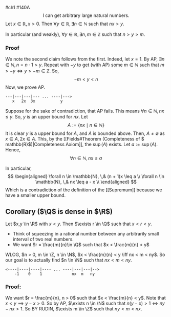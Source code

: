#ch1 #140A
$$\text{I can get arbitrary large natural numbers.}$$
Let $x \in \mathbb{R}, x > 0$. Then $\forall y \in \mathbb{R}, \exists n \in \mathbb{N}$ such that $nx > y$. 

In particular (and weakly), $\forall y \in \mathbb{R}, \exists n,m \in \mathbb{Z}$ such that $n > y > m$. 

### Proof
We note the second claim follows from the first. Indeed, let $x = 1$. By AP, $\exists n \in \mathbb{N}, n = n \cdot 1 > y$. Repeat with $-y$ to get (with AP) some $m \in \mathbb{N}$ such that $m > -y \iff y > -m \in \mathbb{Z}$. So, 
$$-m < y < n$$
Now, we prove AP. 
```
---|---|---|--- ... ----|--->
   x   2x  3x           y
```
Suppose for the sake of contradiction, that AP fails. This means $\forall n \in \mathbb{N}, nx \leq y$. So, $y$ is an upper bound for $nx$. Let 
$$
A := \{nx \mid n \in \mathbb{N} \}
$$
It is clear $y$ is a upper bound for $A$, and $A$ is bounded above. Then, $A \neq \emptyset$ as $x \in A, 2x \in A$. This, by the [[Fields#Theorem (Completeness of $ mathbb{R}$)|Completeness Axiom]], the $\sup(A)$ exists. Let $a := \sup(A)$. Hence, 
$$\forall n \in \mathbb{N}, nx \leq a$$

In particular, 
$$
\begin{aligned}
\forall n \in \mathbb{N}, \,& (n + 1)x \leq a \\ 
\forall n \in \mathbb{N}, \,& nx \leq a - x \\
\end{aligned}
$$
Which is a contradiction of the definition of the [[Supremum]] because we have a smaller upper bound. 

## Corollary ($\Q$ is dense in $\R$)
Let $x,y \in \R$ with $x < y$. Then $\exists r \in \Q$ such that $x < r < y$. 
- Think of squeezing in a rational number between any arbitrarily small interval of two real  numbers. 
- We want $r = \frac{m}{n}\in \Q$ such that $x < \frac{m}{n} < y$

WLOG, $n > 0, m \in \Z, n \in \N$, $x < \frac{m}{n} < y \iff nx < m < ny$. So our goal is to actually find $n \in \N$  such that $nx < m < ny$. 
```
<----|----|----|---- ... ----|---|---|-->
    -1    0    1             nx  m   ny     
```
### Proof:
We want $r = \frac{m}{n}, n > 0$ such that $x < \frac{m}{n} < y$. Note that $x < y \implies y - x > 0$. So by AP, $\exists n \in \N$ such that $n(y - x) > 1 \iff ny - nx > 1$. So BY RUDIN, $\exists m \in \Z$ such that $ny < m < nx$. 